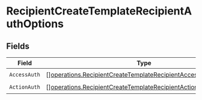 # RecipientCreateTemplateRecipientAuthOptions


## Fields

| Field                                                                                                                                            | Type                                                                                                                                             | Required                                                                                                                                         | Description                                                                                                                                      |
| ------------------------------------------------------------------------------------------------------------------------------------------------ | ------------------------------------------------------------------------------------------------------------------------------------------------ | ------------------------------------------------------------------------------------------------------------------------------------------------ | ------------------------------------------------------------------------------------------------------------------------------------------------ |
| `AccessAuth`                                                                                                                                     | [][operations.RecipientCreateTemplateRecipientAccessAuthResponse](../../models/operations/recipientcreatetemplaterecipientaccessauthresponse.md) | :heavy_check_mark:                                                                                                                               | N/A                                                                                                                                              |
| `ActionAuth`                                                                                                                                     | [][operations.RecipientCreateTemplateRecipientActionAuthResponse](../../models/operations/recipientcreatetemplaterecipientactionauthresponse.md) | :heavy_check_mark:                                                                                                                               | N/A                                                                                                                                              |